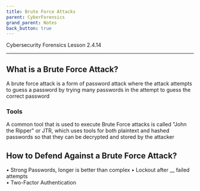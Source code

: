 ```yaml
---
title: Brute Force Attacks 
parent: CyberForensics 
grand_parent: Notes
back_button: true
---
```

Cybersecurity Forensics Lesson 2.4.14
___
## What is a Brute Force Attack?  
A brute force attack is a form of password attack where the attack attempts to guess a password by trying many passwords in the attempt to guess the correct password  

### Tools
A common tool that is used to execute Brute Force attacks is called "John the Ripper" or JTR, which uses tools for both plaintext and hashed passwords so that they can be decrypted and stored by the attacker

## How to Defend Against a Brute Force Attack?  
• Strong Passwords, longer is better than complex
• Lockout after __ failed attempts  
• Two-Factor Authentication  
